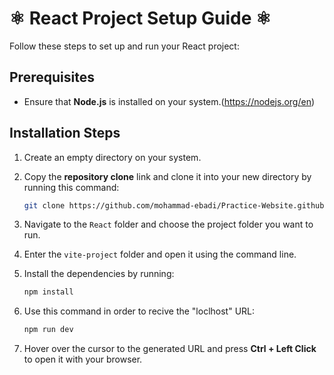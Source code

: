 # ⚛ React Project Setup Guide ⚛

Follow these steps to set up and run your React project:

## Prerequisites
- Ensure that **Node.js** is installed on your system.(https://nodejs.org/en)

## Installation Steps
1. Create an empty directory on your system.
2. Copy the **repository clone** link and clone it into your new directory by running this command:

    ```sh
   git clone https://github.com/mohammad-ebadi/Practice-Website.github.io.git

3. Navigate to the `React` folder and choose the project folder you want to run.
4. Enter the `vite-project` folder and open it using the command line.
5. Install the dependencies by running:

   ```sh
   npm install

6. Use this command in order to recive the "loclhost" URL:

    ```sh
    npm run dev

7. Hover over the cursor to the generated URL and press **Ctrl + Left Click** to open it with your browser.
